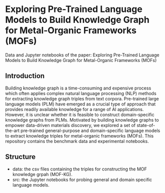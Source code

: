 # Exploring Pre-Trained Language Models to Build Knowledge Graph for Metal-Organic Frameworks (MOFs)
Data and Jupyter notebooks of the paper: Exploring Pre-Trained Language Models to Build
Knowledge Graph for Metal-Organic Frameworks (MOFs)

## Introduction
Building knowledge graph is a time-consuming and expensive process which often applies complex natural language processing (NLP) methods for extracting knowledge graph triples from text corpora. Pre-trained large language models (PLM) have emerged as a crucial type of approach that provides readily available knowledge for a range of AI applications. However, it is unclear whether it is feasible to construct domain-specific knowledge graphs from PLMs. Motivated by  building knowledge graphs to empower data-driven materials discovery, we explored a set of state-of-the-art pre-trained general-purpose and domain-specific language models to extract knowledge triples for metal-organic frameworks (MOFs). This repository contains the benchmark data and experimental notebooks.

## Structure
- data: the csv files containing the triples for constructing the MOF knowledge grpah (MOF-KG).
- src: the Jupyter notebooks for probing general and domain specific language models. 
